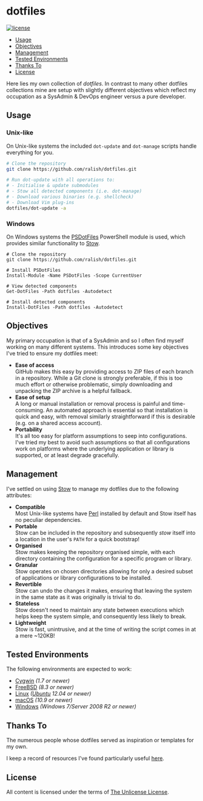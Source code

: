 dotfiles
========

[![license](https://img.shields.io/github/license/ralish/dotfiles)](https://choosealicense.com/licenses/unlicense/)

- [Usage](#usage)
- [Objectives](#objectives)
- [Management](#management)
- [Tested Environments](#tested-environments)
- [Thanks To](#thanks-to)
- [License](#license)

Here lies my own collection of *dotfiles*. In contrast to many other dotfiles collections mine are setup with slightly different objectives which reflect my occupation as a SysAdmin & DevOps engineer versus a pure developer.

Usage
-----

### Unix-like

On Unix-like systems the included `dot-update` and `dot-manage` scripts handle everything for you.

```bash
# Clone the repository
git clone https://github.com/ralish/dotfiles.git

# Run dot-update with all operations to:
# - Initialise & update submodules
# - Stow all detected components (i.e. dot-manage)
# - Download various binaries (e.g. shellcheck)
# - Download Vim plug-ins
dotfiles/dot-update -a
```

### Windows

On Windows systems the [PSDotFiles](https://github.com/ralish/PSDotFiles) PowerShell module is used, which provides similar functionality to [Stow](https://www.gnu.org/software/stow/).

```pwsh
# Clone the repository
git clone https://github.com/ralish/dotfiles.git

# Install PSDotFiles
Install-Module -Name PSDotFiles -Scope CurrentUser

# View detected components
Get-DotFiles -Path dotfiles -Autodetect

# Install detected components
Install-DotFiles -Path dotfiles -Autodetect
```

Objectives
----------

My primary occupation is that of a SysAdmin and so I often find myself working on many different systems. This introduces some key objectives I've tried to ensure my dotfiles meet:

- **Ease of access**  
  GitHub makes this easy by providing access to ZIP files of each branch in a repository. While a Git clone is strongly preferable, if this is too much effort or otherwise problematic, simply downloading and unpacking the ZIP archive is a helpful fallback.
- **Ease of setup**  
  A long or manual installation or removal process is painful and time-consuming. An automated approach is essential so that installation is quick and easy, with removal similarly straightforward if this is desirable (e.g. on a shared access account).
- **Portability**  
  It's all too easy for platform assumptions to seep into configurations. I've tried my best to avoid such assumptions so that all configurations work on platforms where the underlying application or library is supported, or at least degrade gracefully.

Management
----------

I've settled on using [Stow](https://www.gnu.org/software/stow/) to manage my dotfiles due to the following attributes:

- **Compatible**  
  Most Unix-like systems have [Perl](https://www.perl.org/) installed by default and Stow itself has no peculiar dependencies.
- **Portable**  
  Stow can be included in the repository and subsequently *stow* itself into a location in the user's `PATH` for a quick bootstrap!
- **Organised**  
  Stow makes keeping the repository organised simple, with each directory containing the configuration for a specific program or library.
- **Granular**  
  Stow operates on chosen directories allowing for only a desired subset of applications or library configurations to be installed.
- **Revertible**  
  Stow can undo the changes it makes, ensuring that leaving the system in the same state as it was originally is trivial to do.
- **Stateless**  
  Stow doesn't need to maintain any state between executions which helps keep the system simple, and consequently less likely to break.
- **Lightweight**  
  Stow is fast, unintrusive, and at the time of writing the script comes in at a mere ~120KB!

Tested Environments
-------------------

The following environments are expected to work:

- [Cygwin](https://www.cygwin.com/) *(1.7 or newer)*
- [FreeBSD](https://www.freebsd.org/) *(8.3 or newer)*
- [Linux](https://www.kernel.org/) *([Ubuntu](https://www.ubuntu.com/) 12.04 or newer)*
- [macOS](https://www.apple.com/macos/) *(10.9 or newer)*
- [Windows](https://www.microsoft.com/windows/) *(Windows 7/Server 2008 R2 or newer)*

Thanks To
---------

The numerous people whose dotfiles served as inspiration or templates for my own.

I keep a record of resources I've found particularly useful [here](POSTERITY.md).

License
-------

All content is licensed under the terms of [The Unlicense License](LICENSE).
